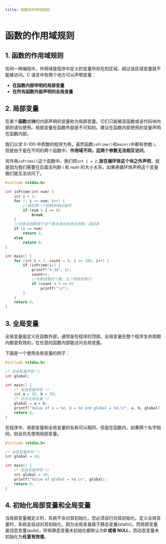 ```yaml
---
title: 函数的作用域规则
---
```


# 函数的作用域规则

## 1. 函数的作用域规则

任何一种编程中，作用域是程序中定义的变量所存在的区域，超过该区域变量就不能被访问。C 语言中有两个地方可以声明变量：

- **在函数内部申明的局部变量**
- **在所有函数外部声明的全局变量**

## 2. 局部变量

在某个**函数**或**块**的内部声明的变量称为局部变量。它们只能被该函数或该代码块内部的语句使用。局部变量在函数外部是不可知的。建议在函数内部使用的变量声明在函数内部。

我们以求 0-100 中质数的程序为例，虽然函数`isPrime()`和`main()`中都有参数 i，但是由于是在不同的两个函数中，**作用域不同，这两个参数无法相互访问**。

另外再`isPrime()`这个函数中，我们把`int i = 2;`**放在循环体这个块之外声明**，就是因为我们需要在后面去判断 i 和 num 的大小关系，如果再循环体声明这个变量我们就无法访问了。

```c
#include <stdio.h>

int isPrime(int num) {
    int i = 2;
    for (; i <= num; i++) {
        //遇到第一个因数则跳出循环
        if (num % i == 0)
            break;
    }
    //如果该因数等于这个数本身则表明为质数，返回真
    if (i == num)
        return 1;
    else
        return 0;
}

int main() {
    for (int i = 2, count = 0; i <= 100; i++) {
        if (isPrime(i)) {
            printf("%-3d", i);
            count++;
            //判断质数的个数，五个质数就换行
            if (count % 5 == 0)
                printf("\n");
        }
    }
    return 0;
}
```

## 3. 全局变量

全局变量是定义在函数外部，通常是在程序的顶部。全局变量在整个程序生命周期内都是有效的，在任意的函数内部能访问全局变量。

下面是一个使用全局变量的例子：

```c
#include <stdio.h>

/* 全局变量声明 */
int global;

int main() {
    /* 局部变量声明 */
    int a = 10, b = 20;
    /* 访问全局变量 */
    global = a + b;
    printf("Value of a = %d, b = %d and global = %d.\n", a, b, global);
    return 0;
}
```

在程序中，局部变量和全局变量的名称可以相同，但是在函数内，如果两个名字相同，则会优先使用局部变量。

```c
#include <stdio.h>

/* 全局变量声明 */
int global = 10;

int main() {
    /* 局部变量声明 */
    int global = 20;
    printf("Value of global = %d.\n", global);
    return 0;
}
```

## 4. 初始化局部变量和全局变量

当局部变量被定义时，系统不会对其初始化，您必须自行对其初始化。定义全局变量时，系统会自动对其初始化，因为全局变量属于静态变量(static)，而局部变量是动态变量(auto)，所有静态变量未初始化都默认为**0 或者 NULL**，而动态变量未初始化为**任意有效值**。
